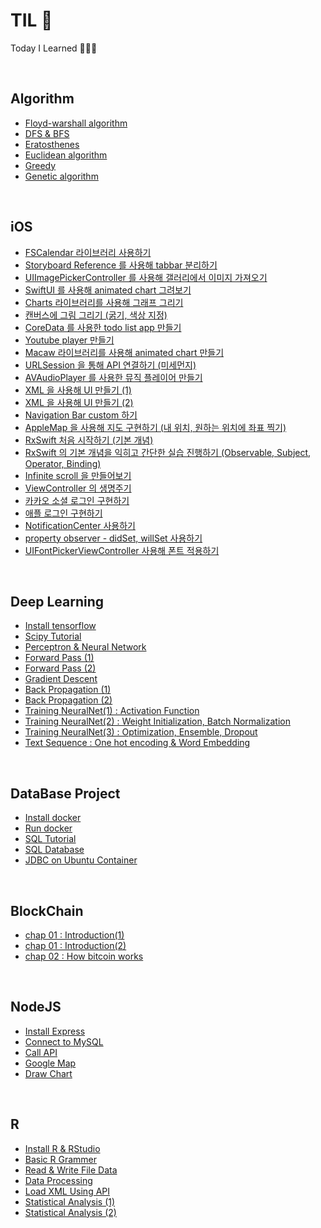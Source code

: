 # TIL 📝

Today I Learned 👩‍💻🔥

<br/>

## Algorithm
- [Floyd-warshall algorithm](https://github.com/ChoiEunji0114/TIL/blob/master/algorithm/floyd-warshall.md)
- [DFS & BFS](https://github.com/ChoiEunji0114/TIL/blob/master/algorithm/DFS_and_BFS.md)
- [Eratosthenes](https://github.com/ChoiEunji0114/TIL/blob/master/algorithm/erathosthenes.md)
- [Euclidean algorithm](https://github.com/ChoiEunji0114/TIL/blob/master/algorithm/Euclidean_algorithm.md)
- [Greedy](https://github.com/ChoiEunji0114/TIL/blob/master/algorithm/greedy.md)
- [Genetic algorithm](https://github.com/ChoiEunji0114/TIL/blob/master/algorithm/genetic.md)

<br/>

## iOS

- [FSCalendar 라이브러리 사용하기 ](https://github.com/iOS-SOPT-iNNovation/eunjizzang/blob/master/study/week01.md)
- [Storyboard Reference 를 사용해 tabbar 분리하기](https://github.com/iOS-SOPT-iNNovation/eunjizzang/blob/master/study/week06.md)
- [UIImagePickerController 를 사용해 갤러리에서 이미지 가져오기](https://github.com/iOS-SOPT-iNNovation/eunjizzang/blob/master/study/week07.md)
- [SwiftUI 를 사용해 animated chart 그려보기](https://github.com/iOS-SOPT-iNNovation/eunjizzang/blob/master/study/week08.md)
- [Charts 라이브러리를 사용해 그래프 그리기](https://github.com/iOS-SOPT-iNNovation/eunjizzang/blob/master/study/week09.md)
- [캔버스에 그림 그리기 (굵기, 색상 지정)](https://github.com/iOS-SOPT-iNNovation/eunjizzang/blob/master/study/week10.md)
- [CoreData 를 사용한 todo list app 만들기](https://github.com/iOS-SOPT-iNNovation/eunjizzang/blob/master/study/week11.md)
- [Youtube player 만들기](https://github.com/iOS-SOPT-iNNovation/eunjizzang/blob/master/study/week12.md)
- [Macaw 라이브러리를 사용해 animated chart 만들기](https://github.com/iOS-SOPT-iNNovation/eunjizzang/blob/master/study/week13.md)
- [URLSession 을 통해 API 연결하기 (미세먼지)](https://github.com/iOS-SOPT-iNNovation/eunjizzang/blob/master/study/week14.md)
- [AVAudioPlayer 를 사용한 뮤직 플레이어 만들기](https://github.com/iOS-SOPT-iNNovation/eunjizzang/blob/master/study/week15.md)
- [XML 을 사용해 UI 만들기 (1) ](https://github.com/iOS-SOPT-iNNovation/eunjizzang/blob/master/study/week16.md)
- [XML 을 사용해 UI 만들기 (2) ](https://github.com/iOS-SOPT-iNNovation/eunjizzang/blob/master/study/week17.md)
- [Navigation Bar custom 하기](https://github.com/iOS-SOPT-iNNovation/eunjizzang/blob/master/study/week18.md)
- [AppleMap 을 사용해 지도 구현하기 (내 위치, 원하는 위치에 좌표 찍기)](https://github.com/iOS-SOPT-iNNovation/eunjizzang/blob/master/study/week20.md)
- [RxSwift 처음 시작하기 (기본 개념)](https://github.com/iOS-SOPT-iNNovation/eunjizzang/blob/master/study/week22.md)
- [RxSwift 의 기본 개념을 익히고 간단한 실습 진행하기 (Observable, Subject, Operator, Binding)](https://github.com/iOS-SOPT-iNNovation/eunjizzang/blob/master/study/week24.md)
- [Infinite scroll 을 만들어보기](https://github.com/iOS-SOPT-iNNovation/eunjizzang/blob/master/study/week25.md)
- [ViewController 의 생명주기](https://github.com/iOS-SOPT-iNNovation/eunjizzang/blob/master/study/week26.md)
- [카카오 소셜 로그인 구현하기](https://silver-g-0114.tistory.com/102)
- [애플 로그인 구현하기](https://silver-g-0114.tistory.com/104)
- [NotificationCenter 사용하기](https://silver-g-0114.tistory.com/106)
- [property observer - didSet, willSet 사용하기](https://silver-g-0114.tistory.com/107)
- [UIFontPickerViewController 사용해 폰트 적용하기](https://silver-g-0114.tistory.com/113)

<br/>

## Deep Learning
- [Install tensorflow](https://github.com/ChoiEunji0114/TIL/blob/master/DeepLearning/01_install_tensorflow.md)
- [Scipy Tutorial](https://github.com/ChoiEunji0114/TIL/blob/master/DeepLearning/03_scipy.md)
- [Perceptron & Neural Network](https://github.com/ChoiEunji0114/TIL/blob/master/DeepLearning/04_NeuralNetwork.md)
- [Forward Pass (1)](https://github.com/ChoiEunji0114/TIL/blob/master/DeepLearning/05_Forward_pass.md)
- [Forward Pass (2)](https://github.com/ChoiEunji0114/TIL/blob/master/DeepLearning/05_Forward_pass2.md)
- [Gradient Descent ](https://github.com/ChoiEunji0114/TIL/blob/master/DeepLearning/06_Gradient_Descent.md)
- [Back Propagation (1)](https://github.com/ChoiEunji0114/TIL/blob/master/DeepLearning/07_Back_Propagation.md)
- [Back Propagation (2)](https://github.com/ChoiEunji0114/TIL/blob/master/DeepLearning/07_Back_Propagation2.md)
- [Training NeuralNet(1) : Activation Function](https://github.com/ChoiEunji0114/TIL/blob/master/DeepLearning/08_Training_NeuralNet1.md)
- [Training NeuralNet(2) : Weight Initialization, Batch Normalization](https://github.com/ChoiEunji0114/TIL/blob/master/DeepLearning/08_Training_NeuralNet2.md)
- [Training NeuralNet(3) : Optimization, Ensemble, Dropout ](https://github.com/ChoiEunji0114/TIL/blob/master/DeepLearning/08_Training_NeuralNet3.md)
- [Text Sequence : One hot encoding & Word Embedding](https://github.com/ChoiEunji0114/TIL/blob/master/DeepLearning/10_text_sequence.md)

<br/>

## DataBase Project 

- [Install docker](https://github.com/ChoiEunji0114/TIL/blob/master/DatabaseProject/01_install_docker.md)
- [Run docker](https://github.com/ChoiEunji0114/TIL/blob/master/DatabaseProject/02_run_docker.md)
- [SQL Tutorial](https://github.com/ChoiEunji0114/TIL/blob/master/DatabaseProject/03_SQL_tutorial.md)
- [SQL Database](https://github.com/ChoiEunji0114/TIL/blob/master/DatabaseProject/04_SQL_Database.md)
- [JDBC on Ubuntu Container](https://github.com/ChoiEunji0114/TIL/blob/master/DatabaseProject/05_JDBC.md)

<br/>

## BlockChain

- [chap 01 : Introduction(1)](https://github.com/choidam/TIL/blob/master/BlockChain/01_introduction(1).md)
- [chap 01 : Introduction(2)](https://github.com/choidam/TIL/blob/master/BlockChain/02_introduction(2).md)
- [chap 02 : How bitcoin works](https://github.com/choidam/TIL/blob/master/BlockChain/03_chap2.md)

<br/>

## NodeJS

- [Install Express](https://github.com/ChoiEunji0114/TIL/blob/master/NodeJS/01_install_express.md)
- [Connect to MySQL](https://github.com/ChoiEunji0114/TIL/blob/master/NodeJS/02_connect_mysql.md)
- [Call API](https://github.com/ChoiEunji0114/TIL/blob/master/NodeJS/03_API_call.md)
- [Google Map](https://github.com/ChoiEunji0114/TIL/blob/master/NodeJS/04_googleMap.md)
- [Draw Chart](https://github.com/ChoiEunji0114/TIL/blob/master/NodeJS/05_draw_Chart.md)

<br/>

## R
- [Install R & RStudio](https://github.com/ChoiEunji0114/TIL/blob/master/R/01_install_Rstudio.md)
- [Basic R Grammer](https://github.com/ChoiEunji0114/TIL/blob/master/R/02_R_basic.md)
- [Read & Write File Data](https://github.com/ChoiEunji0114/TIL/blob/master/R/03_Read_Write_Data.md)
- [Data Processing](https://github.com/ChoiEunji0114/TIL/blob/master/R/04_R_data_processing_1.md)
- [Load XML Using API](https://github.com/ChoiEunji0114/TIL/blob/master/R/05_use_API.md)
- [Statistical Analysis (1)](https://github.com/ChoiEunji0114/TIL/blob/master/R/06_Statistical_Analysis_1.md)
- [Statistical Analysis (2)](https://github.com/ChoiEunji0114/TIL/blob/master/R/06_Statistical_Analysis_2.md)

<br/>
